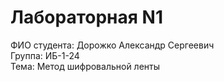 # Лабораторная N1

ФИО студента: Дорожко Александр Сергеевич<br>
Группа: ИБ-1-24<br>
Тема: Метод шифровальной ленты<br>
